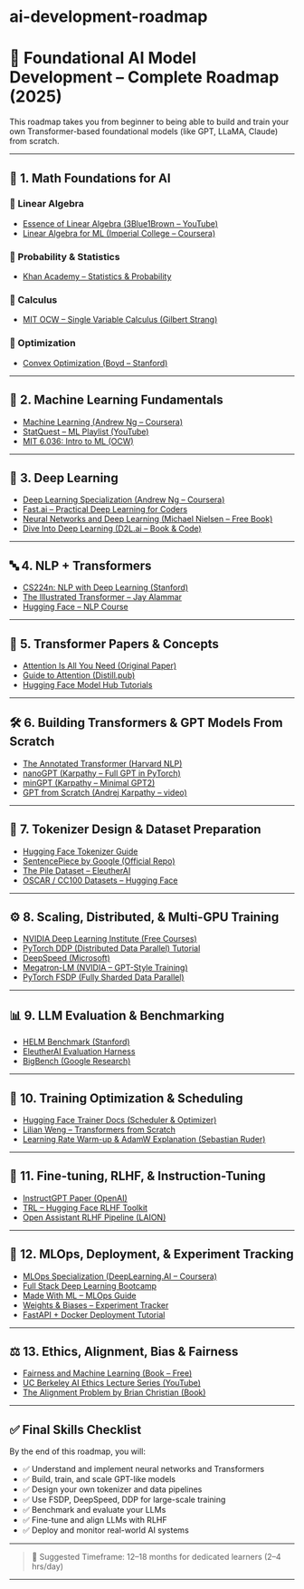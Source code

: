 # ai-development-roadmap
# 🧠 Foundational AI Model Development – Complete Roadmap (2025)

This roadmap takes you from beginner to being able to build and train your own Transformer-based foundational models (like GPT, LLaMA, Claude) from scratch.

---

## 📐 1. Math Foundations for AI

### 🔹 Linear Algebra
- [Essence of Linear Algebra (3Blue1Brown – YouTube)](https://www.youtube.com/playlist?list=PLZHQObOWTQDMsr9K-rj53DwVRMYO3t5Yr)
- [Linear Algebra for ML (Imperial College – Coursera)](https://www.coursera.org/learn/linear-algebra-machine-learning)

### 🔹 Probability & Statistics
- [Khan Academy – Statistics & Probability](https://www.khanacademy.org/math/statistics-probability)

### 🔹 Calculus
- [MIT OCW – Single Variable Calculus (Gilbert Strang)](https://ocw.mit.edu/courses/18-01-single-variable-calculus-fall-2006/)

### 🔹 Optimization
- [Convex Optimization (Boyd – Stanford)](https://web.stanford.edu/~boyd/cvxbook/)

---

## 🤖 2. Machine Learning Fundamentals

- [Machine Learning (Andrew Ng – Coursera)](https://www.coursera.org/learn/machine-learning)
- [StatQuest – ML Playlist (YouTube)](https://www.youtube.com/playlist?list=PLblh5JKOoLUIxGDQs4LFFD--41Vzf-ME1)
- [MIT 6.036: Intro to ML (OCW)](https://ocw.mit.edu/courses/electrical-engineering-and-computer-science/6-036-introduction-to-machine-learning-fall-2020/)

---

## 🧠 3. Deep Learning

- [Deep Learning Specialization (Andrew Ng – Coursera)](https://www.coursera.org/specializations/deep-learning)
- [Fast.ai – Practical Deep Learning for Coders](https://course.fast.ai/)
- [Neural Networks and Deep Learning (Michael Nielsen – Free Book)](http://neuralnetworksanddeeplearning.com/)
- [Dive Into Deep Learning (D2L.ai – Book & Code)](https://d2l.ai/)

---

## 🔤 4. NLP + Transformers

- [CS224n: NLP with Deep Learning (Stanford)](https://www.youtube.com/playlist?list=PLoROMvodv4rObpMCir6rNNUlFAn56Js20)
- [The Illustrated Transformer – Jay Alammar](https://jalammar.github.io/illustrated-transformer/)
- [Hugging Face – NLP Course](https://huggingface.co/learn/nlp-course/)

---

## 📜 5. Transformer Papers & Concepts

- [Attention Is All You Need (Original Paper)](https://arxiv.org/abs/1706.03762)
- [Guide to Attention (Distill.pub)](https://distill.pub/2016/augmented-rnns/)
- [Hugging Face Model Hub Tutorials](https://huggingface.co/docs/transformers/index)

---

## 🛠️ 6. Building Transformers & GPT Models From Scratch

- [The Annotated Transformer (Harvard NLP)](https://nlp.seas.harvard.edu/2018/04/03/attention.html)
- [nanoGPT (Karpathy – Full GPT in PyTorch)](https://github.com/karpathy/nanoGPT)
- [minGPT (Karpathy – Minimal GPT2)](https://github.com/karpathy/minGPT)
- [GPT from Scratch (Andrej Karpathy – video)](https://www.youtube.com/watch?v=kCc8FmEb1nY)

---

## 🧾 7. Tokenizer Design & Dataset Preparation

- [Hugging Face Tokenizer Guide](https://huggingface.co/docs/tokenizers/index)
- [SentencePiece by Google (Official Repo)](https://github.com/google/sentencepiece)
- [The Pile Dataset – EleutherAI](https://pile.eleuther.ai/)
- [OSCAR / CC100 Datasets – Hugging Face](https://huggingface.co/datasets/oscar)

---

## ⚙️ 8. Scaling, Distributed, & Multi-GPU Training

- [NVIDIA Deep Learning Institute (Free Courses)](https://courses.nvidia.com/)
- [PyTorch DDP (Distributed Data Parallel) Tutorial](https://pytorch.org/tutorials/intermediate/ddp_tutorial.html)
- [DeepSpeed (Microsoft)](https://www.deepspeed.ai/)
- [Megatron-LM (NVIDIA – GPT-Style Training)](https://github.com/NVIDIA/Megatron-LM)
- [PyTorch FSDP (Fully Sharded Data Parallel)](https://pytorch.org/blog/introducing-pytorch-fully-sharded-data-parallel-api/)

---

## 📊 9. LLM Evaluation & Benchmarking

- [HELM Benchmark (Stanford)](https://crfm.stanford.edu/helm/latest/)
- [EleutherAI Evaluation Harness](https://github.com/EleutherAI/lm-evaluation-harness)
- [BigBench (Google Research)](https://github.com/google/BIG-bench)

---

## 🧮 10. Training Optimization & Scheduling

- [Hugging Face Trainer Docs (Scheduler & Optimizer)](https://huggingface.co/docs/transformers/main_classes/trainer)
- [Lilian Weng – Transformers from Scratch](https://lilianweng.github.io/posts/2023-06-23-from-scratch/)
- [Learning Rate Warm-up & AdamW Explanation (Sebastian Ruder)](https://ruder.io/optimizing-gradient-descent/index.html)

---

## 🧬 11. Fine-tuning, RLHF, & Instruction-Tuning

- [InstructGPT Paper (OpenAI)](https://arxiv.org/abs/2203.02155)
- [TRL – Hugging Face RLHF Toolkit](https://github.com/huggingface/trl)
- [Open Assistant RLHF Pipeline (LAION)](https://github.com/LAION-AI/Open-Assistant)

---

## 🚀 12. MLOps, Deployment, & Experiment Tracking

- [MLOps Specialization (DeepLearning.AI – Coursera)](https://www.coursera.org/specializations/mlops)
- [Full Stack Deep Learning Bootcamp](https://fullstackdeeplearning.com/march2021/)
- [Made With ML – MLOps Guide](https://madewithml.com/mlops/)
- [Weights & Biases – Experiment Tracker](https://wandb.ai/site)
- [FastAPI + Docker Deployment Tutorial](https://testdriven.io/blog/fastapi-machine-learning/)

---

## ⚖️ 13. Ethics, Alignment, Bias & Fairness

- [Fairness and Machine Learning (Book – Free)](https://fairmlbook.org/)
- [UC Berkeley AI Ethics Lecture Series (YouTube)](https://www.youtube.com/playlist?list=PL8A3B9E8A5X5C2B74)
- [The Alignment Problem by Brian Christian (Book)](https://www.goodreads.com/book/show/50755133-the-alignment-problem)

---

## ✅ Final Skills Checklist

By the end of this roadmap, you will:
- ✅ Understand and implement neural networks and Transformers
- ✅ Build, train, and scale GPT-like models
- ✅ Design your own tokenizer and data pipelines
- ✅ Use FSDP, DeepSpeed, DDP for large-scale training
- ✅ Benchmark and evaluate your LLMs
- ✅ Fine-tune and align LLMs with RLHF
- ✅ Deploy and monitor real-world AI systems

---

> 🧭 Suggested Timeframe: 12–18 months for dedicated learners (2–4 hrs/day)

---
